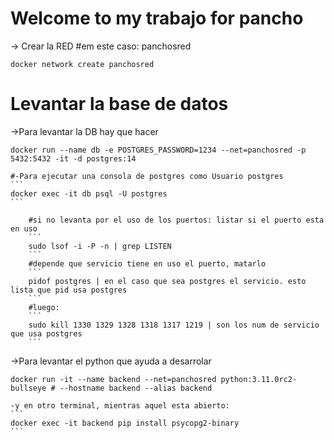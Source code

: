 Welcome to my trabajo for pancho
================================

-> Crear la RED #em este caso: panchosred
```
docker network create panchosred
```

# Levantar la base de datos

->Para levantar la DB hay que hacer
```
docker run --name db -e POSTGRES_PASSWORD=1234 --net=panchosred -p 5432:5432 -it -d postgres:14
```
    #-Para ejecutar una consola de postgres como Usuario postgres
    ```
    docker exec -it db psql -U postgres
    ```

        #si no levanta por el uso de los puertos: listar si el puerto esta en uso
        ```
        sudo lsof -i -P -n | grep LISTEN
        ```
        #depende que servicio tiene en uso el puerto, matarlo
        ```
        pidof postgres | en el caso que sea postgres el servicio. esto lista que pid usa postgres
        ```
        #luego: 
        ```
        sudo kill 1330 1329 1328 1318 1317 1219 | son los num de servicio que usa postgres
        ```

->Para levantar el python que ayuda a desarrolar
```
docker run -it --name backend --net=panchosred python:3.11.0rc2-bullseye # --hostname backend --alias backend 
```

    -y en otro terminal, mientras aquel esta abierto:
    ```
    docker exec -it backend pip install psycopg2-binary
    ```
